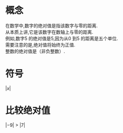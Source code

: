 # 概念
在数学中,数字的绝对值是指该数字与零的距离. <br>
从本质上讲,它是该数字在数轴上与零的距离. <br>
例如,数字5 的绝对值是5,因为从0 到5 的距离是五个单位. <br>
需要注意的是,绝对值将始终为正值.<br>
整数的绝对值是（非负整数）.<br>
# 符号
$|x|$
# 比较绝对值
$|-9|$ > $|7|$